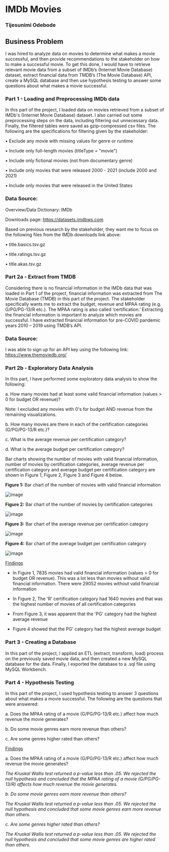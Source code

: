 # IMDb Movies

### Tijesunimi Odebode

## Business Problem

I was hired to analyze data on movies to determine what makes a movie successful, and then provide recommendations to the stakeholder on how to make a successful movie. To get this done, I would have to retrieve relevant movie data from a subset of IMDb’s (Internet Movie Database) dataset, extract financial data from TMDB’s (The Movie Database) API, create a MySQL database and then use hypothesis testing to answer some questions about what makes a movie successful.

### Part 1 - Loading and Preprocessing IMDb data

In this part of the project, I loaded data on movies retrieved from a subset of IMDb's (Internet Movie Database) dataset. I also carried out some preprocessing steps on the data, including filtering out unnecessary data. Finally, the filtered tables were saved as gzip-compressed csv files. The following are the specifications for filtering given by the stakeholder:

•	Exclude any movie with missing values for genre or runtime

•	Include only full-length movies (titleType = "movie")

•	Include only fictional movies (not from documentary genre)

•	Include only movies that were released 2000 - 2021 (include 2000 and 2021)

•	Include only movies that were released in the United States

### Data Source:

Overview/Data Dictionary: IMDb

Downloads page: https://datasets.imdbws.com

Based on previous research by the stakeholder, they want me to focus on the following files from the IMDb downloads link above:

•	title.basics.tsv.gz

•	title.ratings.tsv.gz

•	title.akas.tsv.gz

### Part 2a - Extract from TMDB

Considering there is no financial information in the IMDb data that was loaded in Part 1 of the project, financial information was extracted from The Movie Database (TMDB) in this part of the project. The stakeholder specifically wants me to extract the budget, revenue and MPAA rating (e.g. G/PG/PG-13/R etc.). The MPAA rating is also called ‘certification.’ Extracting the financial information is important to analyze which movies are successful. I have extracted financial information for pre-COVID pandemic years 2010 – 2019 using TMDB’s API.

### Data Source:

I was able to sign up for an API key using the following link: https://www.themoviedb.org/ 

### Part 2b - Exploratory Data Analysis

In this part, l have performed some exploratory data analysis to show the following:

a. How many movies had at least some valid financial information (values > 0 for budget OR revenue)?

Note: I excluded any movies with 0's for budget AND revenue from the remaining visualizations.

b. How many movies are there in each of the certification categories (G/PG/PG-13/R etc.)?

c. What is the average revenue per certification category?

d. What is the average budget per certification category?

Bar charts showing the number of movies with valid financial information, number of movies by certification categories, average revenue per certification category and average budget per certification category are shown in Figure 1, Figure 2, Figure 3 and Figure 4 below.

**Figure 1:** Bar chart of the number of movies with valid financial information

![image](https://user-images.githubusercontent.com/97941938/173638842-43949783-4f65-4bad-8f26-76fa0b88c889.png)

**Figure 2:** Bar chart of the number of movies by certification categories

![image](https://user-images.githubusercontent.com/97941938/173639755-2b1e33bf-227e-40d1-b6ba-2c93ca8feb71.png)

**Figure 3:** Bar chart of the average revenue per certification category

![image](https://user-images.githubusercontent.com/97941938/173639829-2869e8d6-fff3-44ea-b879-31765444a280.png)

**Figure 4:** Bar chart of the average budget per certification category

![image](https://user-images.githubusercontent.com/97941938/173639877-6fe4fecd-8920-4bab-9c2a-1413fc19daa3.png)

<ins>Findings</ins> 

- In Figure 1, 7835 movies had valid financial information (values > 0 for budget OR revenue). This was a lot less than movies without valid financial information. There were 29052 movies without valid financial information

- In Figure 2, The 'R' certification category had 1640 movies and that was the highest number of movies of all certification categories

- From Figure 3, it was apparent that the 'PG' category had the highest average revenue

- Figure 4 showed that the PG' category had the highest average budget

### Part 3 - Creating a Database

In this part of the project, I applied an ETL (extract, transform, load) process on the previously saved movie data, and then created a new MySQL database for the data. Finally, I exported the database to a .sql file using MySQL Workbench.

### Part 4 - Hypothesis Testing

In this part of the project, I used hypothesis testing to answer 3 questions about what makes a movie successful. The following are the questions that were answered:

a. Does the MPAA rating of a movie (G/PG/PG-13/R etc.) affect how much revenue the movie generates?

b. Do some movie genres earn more revenue than others?

c. Are some genres higher rated than others?

<ins>Findings</ins> 

a. Does the MPAA rating of a movie (G/PG/PG-13/R etc.) affect how much revenue the movie generates?

<i> The Kruskal Wallis test returned a p-value less than .05. We rejected the null hypothesis and concluded that the MPAA rating of a movie (G/PG/PG-13/R) affects how much revenue the movie generates.<i/> 
  
b. Do some movie genres earn more revenue than others?

<i> The Kruskal Wallis test returned a p-value less than .05. We rejected the null hypothesis and concluded that some movie genres earn more revenue than others.<i/>
  
c. Are some genres higher rated than others?
  
<i> The Kruskal Wallis test returned a p-value less than .05. We rejected the null hypothesis and concluded that some movie genres are higher rated than others.<i/>
  





